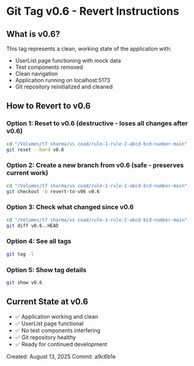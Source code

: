 # Git Tag v0.6 - Revert Instructions

## What is v0.6?
This tag represents a clean, working state of the application with:
- UserList page functioning with mock data
- Test components removed
- Clean navigation
- Application running on localhost:5173
- Git repository reinitialized and cleaned

## How to Revert to v0.6

### Option 1: Reset to v0.6 (destructive - loses all changes after v0.6)
```bash
cd "/Volumes/t7 sharma/vs coad/rule-1-rule-2-abcd-bcd-number-main"
git reset --hard v0.6
```

### Option 2: Create a new branch from v0.6 (safe - preserves current work)
```bash
cd "/Volumes/t7 sharma/vs coad/rule-1-rule-2-abcd-bcd-number-main"
git checkout -b revert-to-v06 v0.6
```

### Option 3: Check what changed since v0.6
```bash
cd "/Volumes/t7 sharma/vs coad/rule-1-rule-2-abcd-bcd-number-main"
git diff v0.6..HEAD
```

### Option 4: See all tags
```bash
git tag -l
```

### Option 5: Show tag details
```bash
git show v0.6
```

## Current State at v0.6
- ✅ Application working and clean
- ✅ UserList page functional
- ✅ No test components interfering
- ✅ Git repository healthy
- ✅ Ready for continued development

Created: August 13, 2025
Commit: a9c6b1e
